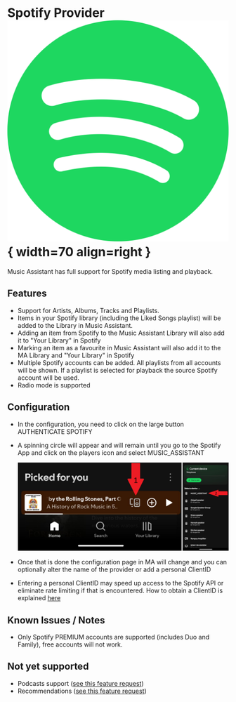 # Spotify Provider ![Preview image](../assets/icons/spotify-icon.svg){ width=70 align=right }

Music Assistant has full support for Spotify media listing and playback.

## Features

- Support for Artists, Albums, Tracks and Playlists.
- Items in your Spotify library (including the Liked Songs playlist) will be added to the Library in Music Assistant.
- Adding an item from Spotify to the Music Assistant Library will also add it to "Your Library" in Spotify
- Marking an item as a favourite in Music Assistant will also add it to the MA Library and "Your Library" in Spotify
- Multiple Spotify accounts can be added. All playlists from all accounts will be shown. If a playlist is selected for playback the source Spotify account will be used.
- Radio mode is supported

## Configuration
- In the configuration, you need to click on the large button AUTHENTICATE SPOTIFY
- A spinning circle will appear and will remain until you go to the Spotify App and click on the players icon and select MUSIC_ASSISTANT
  
  ![Spotify App Image](../assets/Spotify-app-image.png)
  
- Once that is done the configuration page in MA will change and you can optionally alter the name of the provider or add a personal ClientID
- Entering a personal ClientID may speed up access to the Spotify API or eliminate rate limiting if that is encountered. How to obtain a ClientID is explained [here](https://developer.spotify.com/documentation/web-api/concepts/apps)

## Known Issues / Notes

- Only Spotify PREMIUM accounts are supported (includes Duo and Family), free accounts will not work.

## Not yet supported

- Podcasts support ([see this feature request](https://github.com/music-assistant/hass-music-assistant/discussions/429))
- Recommendations ([see this feature request](https://github.com/music-assistant/hass-music-assistant/discussions/535))
